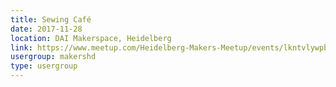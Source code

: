 ```yaml
---
title: Sewing Café
date: 2017-11-28
location: DAI Makerspace, Heidelberg
link: https://www.meetup.com/Heidelberg-Makers-Meetup/events/lkntvlywpblc/
usergroup: makershd
type: usergroup
---
```

